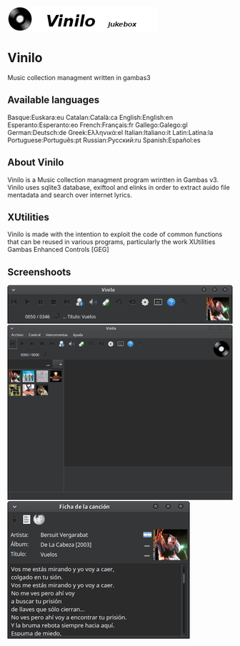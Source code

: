 ![](./logo-header.png)
# Vinilo
Music collection managment written in gambas3

## Available languages
Basque:Euskara:eu
Catalan:Català:ca
English:English:en
Esperanto:Esperanto:eo
French:Français:fr
Gallego:Galego:gl
German:Deutsch:de
Greek:Ελληνικά:el
Italian:Italiano:it
Latin:Latina:la
Portuguese:Português:pt
Russian:Русский:ru
Spanish:Español:es

## About Vinilo
Vinilo is a Music collection managment program wrintten in Gambas v3. Vinilo uses sqlite3 database, exiftool and elinks in order to extract auido file mentadata and search over internet lyrics.

## XUtilities
Vinilo is made with the intention to exploit the code of common functions that can be reused in various programs, particularly the work XUtilities Gambas Enhanced Controls [GEG]

## Screenshoots
![](./vinilo-small.png) 
![](./vinilo-main.png) 
![](./vinilo-artist.png) 
